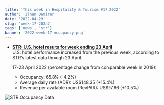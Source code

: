 ```yaml
---
title: 'This week in Hospitality & Tourism #17 2022'
author: 'Ilhan Demirer'
date: '2022-04-29'
slug: 'week-17-202a2'
tags: ['news', 'str']
banner: '2022-week-17-occupancy.png'
---
```


- **[STR: U.S. hotel results for week ending 23 April](https://str.com/press-release/str-us-hotel-results-week-ending-16-april)**  
  U.S. hotel performance increased from the previous week, according to STR‘s latest data through 23 April.
  
  17-23 April 2022 (percentage change from comparable week in 2019):

  - Occupancy: 65.8% (-4.2%)
  - Average daily rate (ADR): US$148.35 (+15.4%)
  - Revenue per available room (RevPAR): US$97.66 (+10.5%)

![STR Occupancy Data](/images/blogimages/2022-week-17-occupancy.png)
